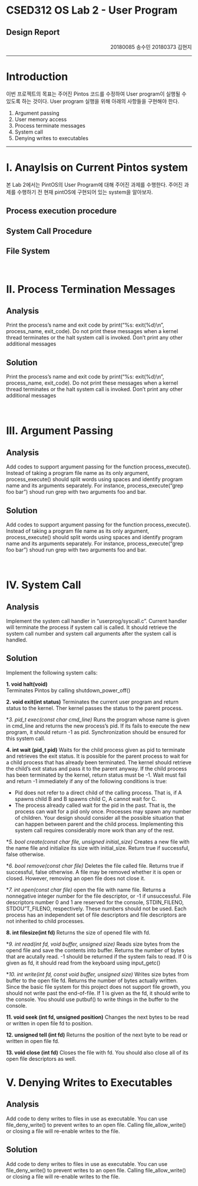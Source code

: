 **CSED312 OS Lab 2 - User Program**
================

**Design Report**
----------------

<div style="text-align: right"> 20180085 송수민 20180373 김현지 </div>

------------------------------

# **Introduction**

이번 프로젝트의 목표는 주어진 Pintos 코드를 수정하여 User program이 실행될 수 있도록 하는 것이다. User program 실행을 위해 아래의 사항들을 구현해야 한다.

1.	Argument passing
2.	User memory access
3.	Process terminate messages
4.	System call
5.	Denying writes to executables


------------------------------

# **I. Anaylsis on Current Pintos system**

본 Lab 2에서는 PintOS의 User Program에 대해 주어진 과제를 수행한다.
주어진 과제를 수행하기 전 현재 pintOS에 구현되어 있는 system을 알아보자.

## **Process execution procedure**

## **System Call Procedure**

## **File System**

</br>

# **II. Process Termination Messages**

## **Analysis**

Print the process’s name and exit code by print(“%s: exit(%d)\n”, process_name, exit_code). Do not print these messages when a kernel thread terminates or the halt system call is invoked. Don’t print any other additional messages

## **Solution**

Print the process’s name and exit code by print(“%s: exit(%d)\n”, process_name, exit_code). Do not print these messages when a kernel thread terminates or the halt system call is invoked. Don’t print any other additional messages

</br>

# **III. Argument Passing**

## **Analysis**

Add codes to support argument passing for the function process_execute(). Instead of taking a program file name as its only argument, process_execute() should split words using spaces and identify program name and its arguments separately. For instance, process_execute(“grep foo bar”) shoud run grep with two arguments foo and bar.

## **Solution**

Add codes to support argument passing for the function process_execute(). Instead of taking a program file name as its only argument, process_execute() should split words using spaces and identify program name and its arguments separately. For instance, process_execute(“grep foo bar”) shoud run grep with two arguments foo and bar.

</br>

# **IV. System Call**

## **Analysis**
Implement the system call handler in “userprog/syscall.c”. Current handler will terminate the process if system call is called. It should retrieve the system call number and system call arguments after the system call is handled.

## **Solution**

  Implement the following system calls:

**1. void halt(void)** </br>
    Terminates Pintos by calling shutdown_power_off()

**2. void exit(int status)**
    Terminates the current user program and return status to the kernel. Ther kernel passes the status to the parent process.
    
**3. pid_t exec(const char *cmd_line)**
Runs the program whose name is given in cmd_line and returns the new process’s pid. If its fails to execute the new program, it should return -1 as pid. Synchronization should be ensured for this system call.

**4. int wait (pid_t pid)**
Waits for the child process given as pid to terminate and retrieves the exit status. It is possible for the parent process to wait for a child process that has already been terminated. The kernel should retrieve the child’s exit status and pass it to the parent anyway. If the child process has been terminated by the kernel, return status must be -1.
Wait must fail and return -1 immediately if any of the following conditions is true:
- Pid does not refer to a direct child of the calling process. That is, if A spawns child B and B spawns child C, A cannot wait for C.
- The process already called wait for the pid in the past. That is, the process can wait for a pid only once.
Processes may spawn any number of children. Your design should consider all the possible situation that can happen between parent and the child process.
Implementing this system call requires considerably more work than any of the rest.

**5. bool create(const char *file, unsigned initial_size)**
Creates a new file with the name file and initialize its size with initial_size. Return true if successful, false otherwise.

**6. bool remove(const char *file)**
Deletes the file called file. Returns true if successful, false otherwise. A file may be removed whether it is open or closed. However, removing an open file does not close it.

**7. int open(const char *file)**
open the file with name file. Returns a nonnegative integer number for the file descriptor, or -1 if unsuccessful.
File descriptors number 0 and 1 are reserved for the console, STDIN_FILENO, STDOU”T_FILENO, respectively. These numbers should not be used.
Each process has an independent set of file descriptors and file descriptors are not inherited to child processes.

**8. int filesize(int fd)**
Returns the size of opened file with fd.

**9. int read(int fd, void *buffer, unsigned size)**
Reads size bytes from the opend file and save the contents into buffer. Returns the number of bytes that are acutally read. -1 should be returned if the system fails to read. If 0 is given as fd, it should read from the keyboard using input_getc()

**10. int write(int fd, const void *buffer, unsigned size)**
Writes size bytes from buffer to the open file fd. Returns the number of bytes actually written.
Since the basic file system for this project does not support file growth, you should not write past the end-of-file.
If 1 is given as the fd, it should write to the console. You should use putbuf() to write things in the buffer to the console.

**11. void seek (int fd, unsigned position)**
Changes the next bytes to be read or written in open file fd to position.

**12. unsigned tell (int fd)**
Returns the position of the next byte to be read or written in open file fd.

**13. void close (int fd)**
Closes the file with fd. You should also close all of its open file descriptors as well.

# **V. Denying Writes to Executables**

## **Analysis**

Add code to deny writes to files in use as executable. You can use file_deny_write() to prevent writes to an open file. Calling file_allow_write() or closing a file will re-enable writes to the file.

## **Solution**
Add code to deny writes to files in use as executable. You can use file_deny_write() to prevent writes to an open file. Calling file_allow_write() or closing a file will re-enable writes to the file.